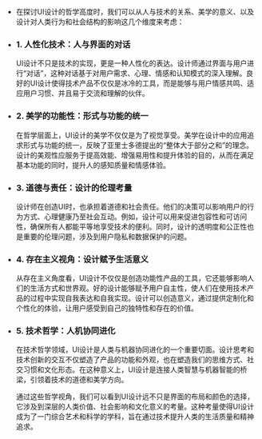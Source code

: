 - 在探讨UI设计的哲学高度时，我们可以从人与技术的关系、美学的意义、以及设计对人类行为和社会结构的影响这几个维度来考虑：
- ### 1. **人性化技术：人与界面的对话**
  UI设计不只是技术的实现，更是一种人性化的表达。设计师通过界面与用户进行“对话”，这种对话基于对用户需求、心理、情感和认知模式的深入理解。良好的UI设计使得技术产品不仅仅是冰冷的工具，而是能够与用户情感共鸣、适应用户习惯、并且易于交流和理解的伙伴。
- ### 2. **美学的功能性：形式与功能的统一**
  在哲学层面上，UI设计的美学不仅仅是为了视觉享受。美学在设计中的应用追求形式与功能的统一，反映了亚里士多德提出的“整体大于部分之和”的理念。设计的美观性应服务于提高效能、增强易用性和提升体验的目的，从而在满足基本功能的同时，提升人的感知质量和情感体验。
- ### 3. **道德与责任：设计的伦理考量**
  设计师在创造UI时，也承担着道德和社会责任。他们的决策可以影响用户的行为方式、心理健康乃至社会互动。例如，设计可以用来促进包容性和可访问性，确保所有人都能平等地享受技术的便利。同时，设计的透明度和公正性也是重要的伦理问题，涉及到用户隐私和数据保护的问题。
- ### 4. **存在主义视角：设计赋予生活意义**
  从存在主义角度看，UI设计不仅仅是创造功能性产品的工具，它还能够影响人们的生活方式和世界观。好的设计能够赋予用户自主性，使人们在使用技术产品的过程中实现自我表达和自我实现。设计可以创造意义，通过提供定制化和个性化的体验，让用户感受到自己的独特性和存在的价值。
- ### 5. **技术哲学：人机协同进化**
  在技术哲学领域，UI设计是人类与机器协同进化的一个重要切面。设计思考和技术创新的交互不仅塑造了产品的功能和外观，也在塑造我们的思维方式、社交习惯和文化形态。在这种意义上，UI设计是连接人类智慧与机器智能的桥梁，引领着技术的道德和美学方向。
  
  通过这些哲学视角，我们可以看到UI设计远不只是界面的布局和颜色的选择，它涉及到深层的人类价值、社会影响和文化意义的考量。这种考量使得UI设计成为了一门综合艺术和科学的学科，旨在通过技术提升人类的生活质量和精神追求。